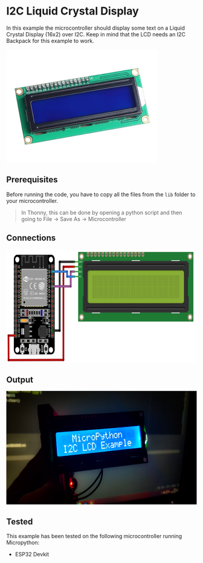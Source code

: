 # I2C Liquid Crystal Display

In this example the microcontroller should display some text on a Liquid Crystal Display (16x2) over I2C. Keep in mind that the LCD needs an I2C Backpack for this example to work.

<img alt="component" src="https://github.com/StevenSlaa/Micropython-examples/blob/7983ad38af327f70dbb2f8daf5f691a32e17937b/I2C%20Liquid%20Crystal%20Display/res/component.png" height="300px">

## Prerequisites
Before running the code, you have to copy all the files from the `lib` folder to your microcontroller.
> In Thonny, this can be done by opening a python script and then going to File -> Save As -> Microcontroller

## Connections

<img alt="connections" src="https://github.com/StevenSlaa/Micropython-examples/blob/3548e739fd7f46f988f4fe8fe86e8b875a6e1791/I2C%20Liquid%20Crystal%20Display/res/circuit.png" height="300px">


## Output
<img alt="output" src="https://github.com/StevenSlaa/Micropython-examples/blob/1c1e7031981718a746f92ffb90fc53b857962e73/I2C%20Liquid%20Crystal%20Display/res/output.jpg" height="300px">

## Tested
This example has been tested on the following microcontroller running Micropython:
- ESP32 Devkit
